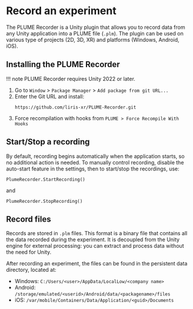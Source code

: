 # Record an experiment

The PLUME Recorder is a Unity plugin that allows you to record data from any Unity application into a PLUME file (`.plm`). The plugin can be used on various type of projects (2D, 3D, XR) and platforms (Windows, Android, iOS).

## Installing the PLUME Recorder

!!! note
    PLUME Recorder requires Unity 2022 or later.

1. Go to `Window` > `Package Manager` > `Add package from git URL...`
2. Enter the Git URL and install: 
   ```{.copy}
   https://github.com/liris-xr/PLUME-Recorder.git
   ```
3. Force recompilation with hooks from `PLUME > Force Recompile With Hooks`

## Start/Stop a recording

By default, recording begins automatically when the application starts, so no additional action is needed. To manually control recording, disable the auto-start feature in the settings, then to start/stop the recordings, use:
``` { .csharp .copy }
PlumeRecorder.StartRecording()
```
and
``` { .csharp .copy }
PlumeRecorder.StopRecording()
```

## Record files

Records are stored in `.plm` files. This format is a binary file that contains all the data recorded during the experiment. It is decoupled from the Unity engine for external processing: you can extract and process data without the need for Unity.

After recording an experiment, the files can be found in the persistent data directory, located at:

* Windows: `C:/Users/<user>/AppData/LocalLow/<company name>`
* Android: `/storage/emulated/<userid>/Android/data/<packagename>/files`
* iOS: `/var/mobile/Containers/Data/Application/<guid>/Documents`
